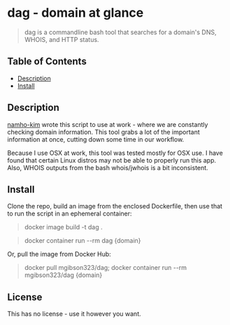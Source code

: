 # dag - domain at glance 


> dag is a commandline bash tool that searches for a domain's DNS, WHOIS, and HTTP status. 

## Table of Contents

- [Description](#description)
- [Install](#install) 

## Description

[namho-kim](https://github.com/namho-kim) wrote this script to use at work - where we are constantly checking domain information. This tool grabs a lot of the important information at once, cutting down some time in our workflow. 

Because I use OSX at work, this tool was tested mostly for OSX use. I have found that certain Linux distros may not be able to properly run this app. Also, WHOIS outputs from the bash whois/jwhois is a bit inconsistent. 

## Install

Clone the repo, build an image from the enclosed Dockerfile, then use that to run the script in an ephemeral container:
> docker image build -t dag .

> docker container run --rm dag {domain}

Or, pull the image from Docker Hub: 
> docker pull mgibson323/dag; docker container run --rm mgibson323/dag {domain}
## License

This has no license - use it however you want.  
